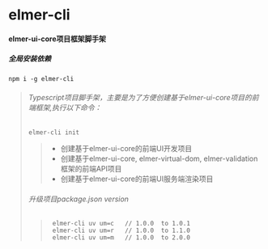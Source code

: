 # elmer-cli
#### elmer-ui-core项目框架脚手架
##### 全局安装依赖
```
npm i -g elmer-cli
```
> ###### Typescript项目脚手架，主要是为了方便创建基于elmer-ui-core项目的前端框架,执行以下命令：
> ```
> elmer-cli init
> ```
>> - 创建基于elmer-ui-core的前端UI开发项目
>> - 创建基于elmer-ui-core, elmer-virtual-dom, elmer-validation框架的前端API项目
>> - 创建基于elmer-ui-core的前端UI服务端渲染项目
> ###### 升级项目package.json version
>> ```
>>  elmer-cli uv um=c   // 1.0.0  to 1.0.1
>>  elmer-cli uv um=r   // 1.0.0  to 1.1.0
>>  elmer-cli uv um=m   // 1.0.0  to 2.0.0
>> ```
